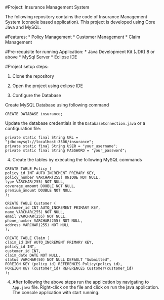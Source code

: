 #Project: Insurance Management System

The following repository contains the code of Insurance Management System (console based application). This project is developed using Core Java and MySQL.

#Features:
	* Policy Management
	* Customer Management
	* Claim Management
	
#Pre-requisite for running Application:
	* Java Development Kit (JDK) 8 or above
	* MySql Server
	* Eclipse IDE
	
#Project setup steps:

1. Clone the repository


2. Open the project using eclipse IDE


3. Configure the Database 

Create MySQL Database using following command

```shell
CREATE DATABASE insurance;
```

Update the database credentials in the `DatabaseConnection.java` or a configuration file:

```shell
private static final String URL = "jdbc:mysql://localhost:3306/insurance";
private static final String USER = "your_username";
private static final String PASSWORD = "your_password";
```


4. Create the tables by executing the following MySQL commands

```shell
CREATE TABLE Policy (
policy_id INT AUTO_INCREMENT PRIMARY KEY,
policy_number VARCHAR(255) UNIQUE NOT NULL,
type VARCHAR(255) NOT NULL,
coverage_amount DOUBLE NOT NULL,
premium_amount DOUBLE NOT NULL
);
```

```shell
CREATE TABLE Customer (
customer_id INT AUTO_INCREMENT PRIMARY KEY,
name VARCHAR(255) NOT NULL,
email VARCHAR(255) NOT NULL,
phone_number VARCHAR(255) NOT NULL,
address VARCHAR(255) NOT NULL
);
```

```shell
CREATE TABLE Claim (
claim_id INT AUTO_INCREMENT PRIMARY KEY,
policy_id INT,
customer_id INT,
claim_date DATE NOT NULL,
status VARCHAR(50) NOT NULL DEFAULT "Submitted",
FOREIGN KEY (policy_id) REFERENCES Policy(policy_id),
FOREIGN KEY (customer_id) REFERENCES Customer(customer_id)
);
```

4. After following the above steps run the application by navigating to `App.java` file. Right-click on the file and click on run the java application. The console application with start running.



